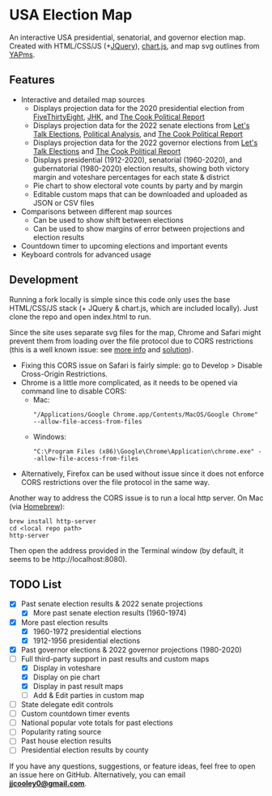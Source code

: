# USA Election Map

An interactive USA presidential, senatorial, and governor election map. Created with HTML/CSS/JS (+[JQuery](https://jquery.com)), [chart.js](https://www.chartjs.org), and map svg outlines from [YAPms](https://www.yapms.com).

## Features

* Interactive and detailed map sources
  * Displays projection data for the 2020 presidential election from [FiveThirtyEight](https://projects.fivethirtyeight.com/polls/president-general/), [JHK](https://projects.jhkforecasts.com/presidential-forecast/), and [The Cook Political Report](https://cookpolitical.com)
  * Displays projection data for the 2022 senate elections from [Let's Talk Elections](https://www.youtube.com/channel/UCZ0H9_lidl67AqiC9-RxfvA), [Political Analysis](https://www.youtube.com/channel/UC4bC-T3iypwMjLd-teG-sgQ), and [The Cook Political Report](https://cookpolitical.com)
  * Displays projection data for the 2022 governor elections from [Let's Talk Elections](https://www.youtube.com/channel/UCZ0H9_lidl67AqiC9-RxfvA) and [The Cook Political Report](https://cookpolitical.com)
  * Displays presidential (1912-2020), senatorial (1960-2020), and gubernatorial (1980-2020) election results, showing both victory margin and voteshare percentages for each state & district
  * Pie chart to show electoral vote counts by party and by margin
  * Editable custom maps that can be downloaded and uploaded as JSON or CSV files
* Comparisons between different map sources
  * Can be used to show shift between elections
  * Can be used to show margins of error between projections and election results
* Countdown timer to upcoming elections and important events
* Keyboard controls for advanced usage

## Development

Running a fork locally is simple since this code only uses the base HTML/CSS/JS stack (+ JQuery & chart.js, which are included locally). Just clone the repo and open index.html to run.

Since the site uses separate svg files for the map, Chrome and Safari might prevent them from loading over the file protocol due to CORS restrictions (this is a well known issue: see [more info](https://stackoverflow.com/a/8456586/) and [solution](https://stackoverflow.com/a/13262673/)).
- Fixing this CORS issue on Safari is fairly simple: go to Develop > Disable Cross-Origin Restrictions.
- Chrome is a little more complicated, as it needs to be opened via command line to disable CORS:
  - Mac:
    ```
    "/Applications/Google Chrome.app/Contents/MacOS/Google Chrome" --allow-file-access-from-files
    ```
  - Windows:
    ```
    "C:\Program Files (x86)\Google\Chrome\Application\chrome.exe" --allow-file-access-from-files
    ```
- Alternatively, Firefox can be used without issue since it does not enforce CORS restrictions over the file protocol in the same way.


Another way to address the CORS issue is to run a local http server. On Mac (via [Homebrew](https://brew.sh)):
```
brew install http-server
cd <local repo path>
http-server
```
Then open the address provided in the Terminal window (by default, it seems to be http://localhost:8080).


## TODO List
- [x] Past senate election results & 2022 senate projections
  - [x] More past senate election results (1960-1974)
- [x] More past election results
  - [x] 1960-1972 presidential elections
  - [x] 1912-1956 presidential elections
- [x] Past governor elections & 2022 governor projections (1980-2020)
- [ ] Full third-party support in past results and custom maps
  - [x] Display in voteshare
  - [x] Display on pie chart
  - [x] Display in past result maps
  - [ ] Add & Edit parties in custom map
- [ ] State delegate edit controls
- [ ] Custom countdown timer events
- [ ] National popular vote totals for past elections
- [ ] Popularity rating source
- [ ] Past house election results
- [ ] Presidential election results by county

If you have any questions, suggestions, or feature ideas, feel free to open an issue here on GitHub. Alternatively, you can email **jjcooley0@gmail.com**.
